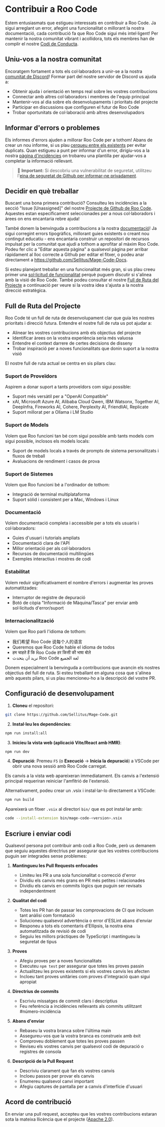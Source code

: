 # Contribuir a Roo Code

Estem entusiasmats que estigueu interessats en contribuir a Roo Code. Ja sigui arreglant un error, afegint una funcionalitat o millorant la nostra documentació, cada contribució fa que Roo Code sigui més intel·ligent! Per mantenir la nostra comunitat vibrant i acollidora, tots els membres han de complir el nostre [Codi de Conducta](CODE_OF_CONDUCT.md).

## Uniu-vos a la nostra comunitat

Encoratgem fortament a tots els col·laboradors a unir-se a la nostra [comunitat de Discord](https://discord.gg/magecode)! Formar part del nostre servidor de Discord us ajuda a:

- Obtenir ajuda i orientació en temps real sobre les vostres contribucions
- Connectar amb altres col·laboradors i membres de l'equip principal
- Mantenir-vos al dia sobre els desenvolupaments i prioritats del projecte
- Participar en discussions que configuren el futur de Roo Code
- Trobar oportunitats de col·laboració amb altres desenvolupadors

## Informar d'errors o problemes

Els informes d'errors ajuden a millorar Roo Code per a tothom! Abans de crear un nou informe, si us plau [cerqueu entre els existents](https://github.com/Sellitus/Mage-Code/issues) per evitar duplicats. Quan estigueu a punt per informar d'un error, dirigiu-vos a la nostra [pàgina d'incidències](https://github.com/Sellitus/Mage-Code/issues/new/choose) on trobareu una plantilla per ajudar-vos a completar la informació rellevant.

<blockquote class='warning-note'>
     🔐 <b>Important:</b> Si descobriu una vulnerabilitat de seguretat, utilitzeu l'<a href="https://github.com/Sellitus/Mage-Code/security/advisories/new">eina de seguretat de Github per informar-ne privadament</a>.
</blockquote>

## Decidir en què treballar

Buscant una bona primera contribució? Consulteu les incidències a la secció "Issue [Unassigned]" del nostre [Projecte de Github de Roo Code](https://github.com/orgs/Sellitus/projects/1). Aquestes estan específicament seleccionades per a nous col·laboradors i àrees on ens encantaria rebre ajuda!

També donem la benvinguda a contribucions a la nostra [documentació](https://docs.magecode.com/)! Ja sigui corregint errors tipogràfics, millorant guies existents o creant nou contingut educatiu - ens encantaria construir un repositori de recursos impulsat per la comunitat que ajudi a tothom a aprofitar al màxim Roo Code. Podeu fer clic a "Editar aquesta pàgina" a qualsevol pàgina per arribar ràpidament al lloc correcte a Github per editar el fitxer, o podeu anar directament a https://github.com/Sellitus/Mage-Code-Docs.

Si esteu planejant treballar en una funcionalitat més gran, si us plau creeu primer una [sol·licitud de funcionalitat](https://github.com/Sellitus/Mage-Code/discussions/categories/feature-requests?discussions_q=is%3Aopen+category%3A%22Feature+Requests%22+sort%3Atop) perquè puguem discutir si s'alinea amb la visió de Roo Code. També podeu consultar el nostre [Full de Ruta del Projecte](#full-de-ruta-del-projecte) a continuació per veure si la vostra idea s'ajusta a la nostra direcció estratègica.

## Full de Ruta del Projecte

Roo Code té un full de ruta de desenvolupament clar que guia les nostres prioritats i direcció futura. Entendre el nostre full de ruta us pot ajudar a:

- Alinear les vostres contribucions amb els objectius del projecte
- Identificar àrees on la vostra experiència seria més valuosa
- Entendre el context darrere de certes decisions de disseny
- Trobar inspiració per a noves funcionalitats que donin suport a la nostra visió

El nostre full de ruta actual se centra en sis pilars clau:

### Suport de Proveïdors

Aspirem a donar suport a tants proveïdors com sigui possible:

- Suport més versàtil per a "OpenAI Compatible"
- xAI, Microsoft Azure AI, Alibaba Cloud Qwen, IBM Watsonx, Together AI, DeepInfra, Fireworks AI, Cohere, Perplexity AI, FriendliAI, Replicate
- Suport millorat per a Ollama i LM Studio

### Suport de Models

Volem que Roo funcioni tan bé com sigui possible amb tants models com sigui possible, inclosos els models locals:

- Suport de models locals a través de prompts de sistema personalitzats i fluxos de treball
- Avaluacions de rendiment i casos de prova

### Suport de Sistemes

Volem que Roo funcioni bé a l'ordinador de tothom:

- Integració de terminal multiplataforma
- Suport sòlid i consistent per a Mac, Windows i Linux

### Documentació

Volem documentació completa i accessible per a tots els usuaris i col·laboradors:

- Guies d'usuari i tutorials ampliats
- Documentació clara de l'API
- Millor orientació per als col·laboradors
- Recursos de documentació multilingües
- Exemples interactius i mostres de codi

### Estabilitat

Volem reduir significativament el nombre d'errors i augmentar les proves automatitzades:

- Interruptor de registre de depuració
- Botó de còpia "Informació de Màquina/Tasca" per enviar amb sol·licituds d'error/suport

### Internacionalització

Volem que Roo parli l'idioma de tothom:

- 我们希望 Roo Code 说每个人的语言
- Queremos que Roo Code hable el idioma de todos
- हम चाहते हैं कि Roo Code हर किसी की भाषा बोले
- نريد أن يتحدث Roo Code لغة الجميع

Donem especialment la benvinguda a contribucions que avancin els nostres objectius del full de ruta. Si esteu treballant en alguna cosa que s'alinea amb aquests pilars, si us plau mencioneu-ho a la descripció del vostre PR.

## Configuració de desenvolupament

1. **Cloneu** el repositori:

```sh
git clone https://github.com/Sellitus/Mage-Code.git
```

2. **Instal·leu les dependències**:

```sh
npm run install:all
```

3. **Inicieu la vista web (aplicació Vite/React amb HMR)**:

```sh
npm run dev
```

4. **Depuració**:
   Premeu `F5` (o **Execució** → **Inicia la depuració**) a VSCode per obrir una nova sessió amb Roo Code carregat.

Els canvis a la vista web apareixeran immediatament. Els canvis a l'extensió principal requeriran reiniciar l'amfitrió de l'extensió.

Alternativament, podeu crear un .vsix i instal·lar-lo directament a VSCode:

```sh
npm run build
```

Apareixerà un fitxer `.vsix` al directori `bin/` que es pot instal·lar amb:

```sh
code --install-extension bin/mage-code-<version>.vsix
```

## Escriure i enviar codi

Qualsevol persona pot contribuir amb codi a Roo Code, però us demanem que seguiu aquestes directrius per assegurar que les vostres contribucions puguin ser integrades sense problemes:

1. **Mantingueu les Pull Requests enfocades**

    - Limiteu les PR a una sola funcionalitat o correcció d'error
    - Dividiu els canvis més grans en PR més petites i relacionades
    - Dividiu els canvis en commits lògics que puguin ser revisats independentment

2. **Qualitat del codi**

    - Totes les PR han de passar les comprovacions de CI que inclouen tant anàlisi com formatació
    - Solucioneu qualsevol advertència o error d'ESLint abans d'enviar
    - Responeu a tots els comentaris d'Ellipsis, la nostra eina automatitzada de revisió de codi
    - Seguiu les millors pràctiques de TypeScript i mantingueu la seguretat de tipus

3. **Proves**

    - Afegiu proves per a noves funcionalitats
    - Executeu `npm test` per assegurar que totes les proves passin
    - Actualitzeu les proves existents si els vostres canvis les afecten
    - Incloeu tant proves unitàries com proves d'integració quan sigui apropiat

4. **Directrius de commits**

    - Escriviu missatges de commit clars i descriptius
    - Feu referència a incidències rellevants als commits utilitzant #número-incidència

5. **Abans d'enviar**

    - Rebaseu la vostra branca sobre l'última main
    - Assegureu-vos que la vostra branca es construeix amb èxit
    - Comproveu doblement que totes les proves passen
    - Reviseu els vostres canvis per qualsevol codi de depuració o registres de consola

6. **Descripció de la Pull Request**
    - Descriviu clarament què fan els vostres canvis
    - Incloeu passos per provar els canvis
    - Enumereu qualsevol canvi important
    - Afegiu captures de pantalla per a canvis d'interfície d'usuari

## Acord de contribució

En enviar una pull request, accepteu que les vostres contribucions estaran sota la mateixa llicència que el projecte ([Apache 2.0](../LICENSE)).
